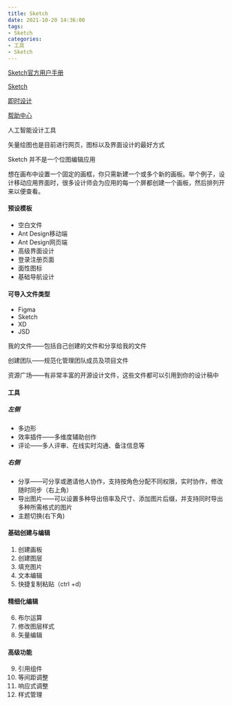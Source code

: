 ```yaml
---
title: Sketch
date: 2021-10-20 14:36:00
tags:
- Sketch
categories:
- 工具
- Sketch
---
```


[Sketch官方用户手册](https://www.sketch.com/docs/)

[Sketch](http://www.sketchcn.com/)

[即时设计](https://js.design/?source=sketch&plan=2)

[帮助中心](https://js.design/help)

人工智能设计工具

矢量绘图也是目前进行网页，图标以及界面设计的最好方式

 Sketch 并不是一个位图编辑应用

想在画布中设置一个固定的画框，你只需新建一个或多个新的画板。举个例子，设计移动应用界面时，很多设计师会为应用的每一个屏都创建一个画板，然后排列开来以便查看。



#### 预设模板

- 空白文件
- Ant Design移动端
- Ant Design网页端
- 高级界面设计
- 登录注册页面
- 面性图标
- 基础导航设计



#### 可导入文件类型

- Figma
- Sketch
- XD
- JSD



我的文件——包括自己创建的文件和分享给我的文件

创建团队——规范化管理团队成员及项目文件

资源广场——有非常丰富的开源设计文件，这些文件都可以引用到你的设计稿中



#### 工具

##### 左侧

- 多边形
- 效率插件——多维度辅助创作
- 评论——多人评审、在线实时沟通、备注信息等

##### 右侧

- 分享——可分享或邀请他人协作，支持按角色分配不同权限，实时协作，修改随时同步（右上角）
- 导出图片——可以设置多种导出倍率及尺寸、添加图片后缀，并支持同时导出多种所需格式的图片
- 主题切换(右下角)



#### 基础创建与编辑

1. 创建画板
2. 创建图层
3. 填充图片
4. 文本编辑
5. 快捷复制粘贴（ctrl +d)

#### 精细化编辑

6. 布尔运算
7. 修改图层样式
8. 矢量编辑

#### 高级功能

9. 引用组件
10. 等间距调整
11. 响应式调整
12. 样式管理

